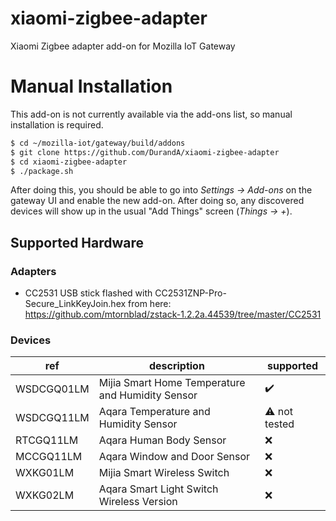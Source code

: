 # xiaomi-zigbee-adapter
Xiaomi Zigbee adapter add-on for Mozilla IoT Gateway

# Manual Installation
This add-on is not currently available via the add-ons list, so manual installation is required.

```bash
$ cd ~/mozilla-iot/gateway/build/addons
$ git clone https://github.com/DurandA/xiaomi-zigbee-adapter
$ cd xiaomi-zigbee-adapter
$ ./package.sh
```

After doing this, you should be able to go into _Settings -> Add-ons_ on the gateway UI and enable the new add-on. After doing so, any discovered devices will show up in the usual "Add Things" screen (_Things -> +_).

## Supported Hardware
### Adapters
* CC2531 USB stick flashed with CC2531ZNP-Pro-Secure_LinkKeyJoin.hex from here: https://github.com/mtornblad/zstack-1.2.2a.44539/tree/master/CC2531
### Devices
| ref        | description                                      | supported            |
|------------|--------------------------------------------------|----------------------|
| WSDCGQ01LM | Mijia Smart Home Temperature and Humidity Sensor | :heavy_check_mark:   |
| WSDCGQ11LM | Aqara Temperature and Humidity Sensor            | :warning: not tested |
| RTCGQ11LM  | Aqara Human Body Sensor                          | :x:                  |
| MCCGQ11LM  | Aqara Window and Door Sensor                     | :x:                  |
| WXKG01LM   | Mijia Smart Wireless Switch                      | :x:                  |
| WXKG02LM   | Aqara Smart Light Switch Wireless Version        | :x:                  |
